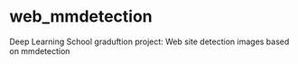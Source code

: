 # web_mmdetection
Deep Learning School  graduftion project:  Web site detection images based on mmdetection 

